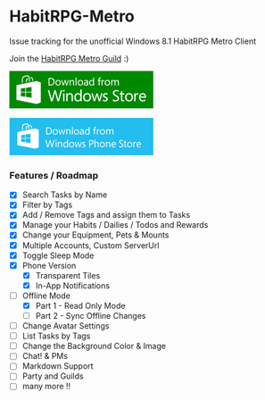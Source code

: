 HabitRPG-Metro
==============

Issue tracking for the unofficial Windows 8.1 HabitRPG Metro Client

Join the [HabitRPG Metro Guild](https://habitrpg.com/#/options/groups/guilds/e3dc5f3a-e201-42ca-8978-0bcbe0083bb5) :)

[![](https://raw.githubusercontent.com/negue/HabitRPG-Metro/master/WindowsStore_badge_258x67.png)](http://apps.microsoft.com/windows/app/habitrpg-metro/bf3088cd-701c-4b2e-a765-7ee3adc30171)
[](https://raw.githubusercontent.com/negue/HabitRPG-Metro/master/qrcodes/phoneqr.png)

[![](https://raw.githubusercontent.com/negue/HabitRPG-Metro/master/258x67_WPS_Download_cyan.png)](http://www.windowsphone.com/en-us/store/app/habitrpg-metro/16136b45-3188-4c93-b6f1-da0b9e23ba4f)


### Features / Roadmap
- [X] Search Tasks by Name
- [X] Filter by Tags
- [X] Add / Remove Tags and assign them to Tasks
- [X] Manage your Habits / Dailies / Todos and Rewards
- [X] Change your Equipment, Pets & Mounts
- [X] Multiple Accounts, Custom ServerUrl 
- [X] Toggle Sleep Mode
- [X] Phone Version
  - [X] Transparent Tiles
  - [X] In-App Notifications
- [ ] Offline Mode
  - [X] Part 1 - Read Only Mode
  - [ ] Part 2 - Sync Offline Changes
- [ ] Change Avatar Settings
- [ ] List Tasks by Tags
- [ ] Change the Background Color & Image
- [ ] Chat! & PMs
- [ ] Markdown Support
- [ ] Party and Guilds
- [ ] many more !!
